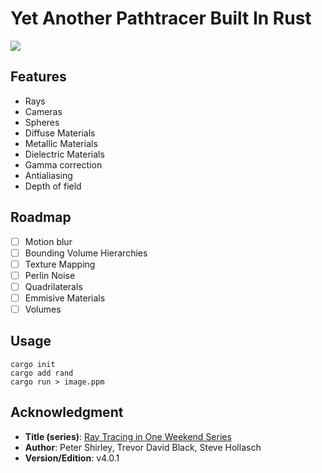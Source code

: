 # Yet Another Pathtracer Built In Rust
![](https://raytracing.github.io/images/img-1.23-book1-final.jpg)

## Features
- Rays
- Cameras
- Spheres
- Diffuse Materials
- Metallic Materials
- Dielectric Materials
- Gamma correction
- Antialiasing
- Depth of field

## Roadmap
- [ ] Motion blur
- [ ] Bounding Volume Hierarchies
- [ ] Texture Mapping
- [ ] Perlin Noise
- [ ] Quadrilaterals
- [ ] Emmisive Materials
- [ ] Volumes

## Usage
````
cargo init
cargo add rand
cargo run > image.ppm
````

## Acknowledgment
- **Title (series)**: [Ray Tracing in One Weekend Series](https://raytracing.github.io)
- **Author**: Peter Shirley, Trevor David Black, Steve Hollasch
- **Version/Edition**: v4.0.1
